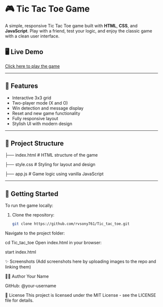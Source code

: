 # 🎮 Tic Tac Toe Game

A simple, responsive Tic Tac Toe game built with **HTML**, **CSS**, and **JavaScript**. Play with a friend, test your logic, and enjoy the classic game with a clean user interface.

## 🖥️ Live Demo
[Click here to play the game](#)  

---

## 🧩 Features

- Interactive 3x3 grid
- Two-player mode (X and O)
- Win detection and message display
- Reset and new game functionality
- Fully responsive layout
- Stylish UI with modern design

---

## 📁 Project Structure

├── index.html # HTML structure of the game

├── style.css # Styling for layout and design

├── app.js # Game logic using vanilla JavaScript


---

## 🚀 Getting Started

To run the game locally:

1. Clone the repository:
   ```bash
   git clone https://github.com/rvsony761/Tic_tac_toe.git
Navigate to the project folder:

cd Tic_tac_toe
Open index.html in your browser:

start index.html

✨ Screenshots
(Add screenshots here by uploading images to the repo and linking them)

👨‍💻 Author
Your Name

GitHub: @your-username

📄 License
This project is licensed under the MIT License - see the LICENSE file for details.
